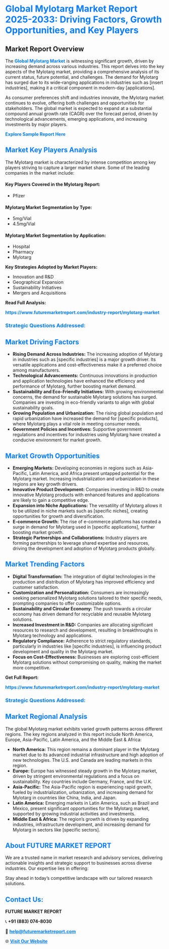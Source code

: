<h1 style="color: #007BFF;">Global Mylotarg Market Report 2025-2033: Driving Factors, Growth Opportunities, and Key Players</h1>

<section id="overview">
<h2>Market Report Overview</h2>
<p>The <a href="https://www.futuremarketreport.com/industry-report/mylotarg-market" style="color: #007BFF; text-decoration: none;"><strong>Global Mylotarg Market</strong></a> is witnessing significant growth, driven by increasing demand across various industries. This report delves into the key aspects of the Mylotarg market, providing a comprehensive analysis of its current status, future potential, and challenges. The demand for Mylotarg has surged due to its wide-ranging applications in industries such as [insert industries], making it a critical component in modern-day [applications].</p>
<p>As consumer preferences shift and industries innovate, the Mylotarg market continues to evolve, offering both challenges and opportunities for stakeholders. The global market is expected to expand at a substantial compound annual growth rate (CAGR) over the forecast period, driven by technological advancements, emerging applications, and increasing investments by major players.</p>
</section>

<section id="overview">
<p><a href="https://www.futuremarketreport.com/request-sample/reportId=122729" style="color: #007BFF; text-decoration: none;"><strong>Explore Sample Report Here</strong></a></p>
</section>

<section id="key-players">
<h2 style="color: #007BFF;">Market Key Players Analysis</h2>
<p>The Mylotarg market is characterized by intense competition among key players striving to capture a larger market share. Some of the leading companies in the market include:</p>
<h4>Key Players Covered in the Mylotarg Report:</h4>
<ul><li>Pfizer</li></ul>
<h4>Mylotarg Market Segmentation by Type:</h4>
<ul><li>5mg/Vial</li><li>4.5mg/Vial</li></ul>

<h4>Mylotarg Market Segmentation by Application:</h4>
<ul><li>Hospital</li><li>Pharmacy</li><li>Mylotarg</li></ul>
<p><strong>Key Strategies Adopted by Market Players:</strong></p>
<ul>
<li>Innovation and R&D</li>
<li>Geographical Expansion</li>
<li>Sustainability Initiatives</li>
<li>Mergers and Acquisitions</li>
</ul>
</section>

<section>
<p><strong>Read Full Analysis: </strong></p><a href="https://www.futuremarketreport.com/industry-report/mylotarg-market" style="color: #007BFF; text-decoration: none;"><strong>https://www.futuremarketreport.com/industry-report/mylotarg-market</strong></a>
<h3 style="color: #007BFF;">Strategic Questions Addressed:</h3>
</section>

<section id="driving-factors">
<h2 style="color: #007BFF;">Market Driving Factors</h2>
<ul>
<li><strong>Rising Demand Across Industries:</strong> The increasing adoption of Mylotarg in industries such as [specific industries] is a major growth driver. Its versatile applications and cost-effectiveness make it a preferred choice among manufacturers.</li>
<li><strong>Technological Advancements:</strong> Continuous innovations in production and application technologies have enhanced the efficiency and performance of Mylotarg, further boosting market demand.</li>
<li><strong>Sustainability and Eco-Friendly Initiatives:</strong> With growing environmental concerns, the demand for sustainable Mylotarg solutions has surged. Companies are investing in eco-friendly variants to align with global sustainability goals.</li>
<li><strong>Growing Population and Urbanization:</strong> The rising global population and rapid urbanization have increased the demand for [specific products], where Mylotarg plays a vital role in meeting consumer needs.</li>
<li><strong>Government Policies and Incentives:</strong> Supportive government regulations and incentives for industries using Mylotarg have created a conducive environment for market growth.</li>
</ul>
</section>

<section id="growth-opportunities">
<h2 style="color: #007BFF;">Market Growth Opportunities</h2>
<ul>
<li><strong>Emerging Markets:</strong> Developing economies in regions such as Asia-Pacific, Latin America, and Africa present untapped potential for the Mylotarg market. Increasing industrialization and urbanization in these regions are key growth drivers.</li>
<li><strong>Innovative Product Development:</strong> Companies investing in R&D to create innovative Mylotarg products with enhanced features and applications are likely to gain a competitive edge.</li>
<li><strong>Expansion into Niche Applications:</strong> The versatility of Mylotarg allows it to be utilized in niche markets such as [specific niches], creating opportunities for growth and diversification.</li>
<li><strong>E-commerce Growth:</strong> The rise of e-commerce platforms has created a surge in demand for Mylotarg used in [specific applications], further boosting market growth.</li>
<li><strong>Strategic Partnerships and Collaborations:</strong> Industry players are forming partnerships to leverage shared expertise and resources, driving the development and adoption of Mylotarg products globally.</li>
</ul>
</section>

<section id="trending-factors">
<h2 style="color: #007BFF;">Market Trending Factors</h2>
<ul>
<li><strong>Digital Transformation:</strong> The integration of digital technologies in the production and distribution of Mylotarg has improved efficiency and customer satisfaction.</li>
<li><strong>Customization and Personalization:</strong> Consumers are increasingly seeking personalized Mylotarg solutions tailored to their specific needs, prompting companies to offer customizable options.</li>
<li><strong>Sustainability and Circular Economy:</strong> The push towards a circular economy has driven demand for recyclable and reusable Mylotarg solutions.</li>
<li><strong>Increased Investment in R&D:</strong> Companies are allocating significant resources to research and development, resulting in breakthroughs in Mylotarg technology and applications.</li>
<li><strong>Regulatory Compliance:</strong> Adherence to strict regulatory standards, particularly in industries like [specific industries], is influencing product development and quality in the Mylotarg market.</li>
<li><strong>Focus on Cost-Effectiveness:</strong> Businesses are exploring cost-efficient Mylotarg solutions without compromising on quality, making the market more competitive.</li>
</ul>
</section>

<section>
<p><strong>Get Full Report: </strong></p><a href="https://www.futuremarketreport.com/industry-report/mylotarg-market" style="color: #007BFF; text-decoration: none;"><strong>https://www.futuremarketreport.com/industry-report/mylotarg-market</strong></a>
<h3 style="color: #007BFF;">Strategic Questions Addressed:</h3>
</section>


<section id="regional-analysis">
<h2 style="color: #007BFF;">Market Regional Analysis</h2>
<p>The global Mylotarg market exhibits varied growth patterns across different regions. The key regions analyzed in this report include North America, Europe, Asia-Pacific, Latin America, and the Middle East & Africa:</p>
<ul>
<li><strong>North America:</strong> This region remains a dominant player in the Mylotarg market due to its advanced industrial infrastructure and high adoption of new technologies. The U.S. and Canada are leading markets in this region.</li>
<li><strong>Europe:</strong> Europe has witnessed steady growth in the Mylotarg market, driven by stringent environmental regulations and a focus on sustainability. Key countries include Germany, France, and the U.K.</li>
<li><strong>Asia-Pacific:</strong> The Asia-Pacific region is experiencing rapid growth, fueled by industrialization, urbanization, and increasing demand for Mylotarg in countries like China, India, and Japan.</li>
<li><strong>Latin America:</strong> Emerging markets in Latin America, such as Brazil and Mexico, present significant opportunities for the Mylotarg market, supported by growing industrial activities and investments.</li>
<li><strong>Middle East & Africa:</strong> The region’s growth is driven by expanding industries, infrastructure development, and increasing demand for Mylotarg in sectors like [specific sectors].</li>
</ul>
</section>

<footer>
<h2 style="color: #007BFF;">About FUTURE MARKET REPORT</h2>
<p>We are a trusted name in market research and advisory services, delivering actionable insights and strategic support to businesses across diverse industries. Our expertise lies in offering:</p>

<p>Stay ahead in today’s competitive landscape with our tailored research solutions.</p>

<h2 style="color: #007BFF;">Contact Us:</h2>
<p><strong>FUTURE MARKET REPORT</strong></p>
<p>📞 <strong>+91 (883) 074-8030</strong></p>
<p>📧 <strong><a href="mailto:help@futuremarketreport.com" style="color: #007BFF;">help@futuremarketreport.com</a></strong></p>
<p>🌐 <strong><a href="https://www.futuremarketreport.com/" style="color: #007BFF;">Visit Our Website</a></strong></p>
</footer>